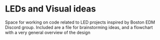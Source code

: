 # LEDs and Visual ideas
Space for working on code related to LED projects inspired by Boston EDM Discord group. 
Included are a file for brainstorming ideas, and a flowchart with a very general overview of the design
